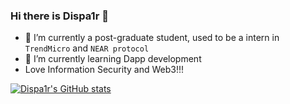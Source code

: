 ### Hi there is Dispa1r 👋

- 🔭 I’m currently a post-graduate student, used to be a intern in `TrendMicro` and `NEAR protocol`
- 🌱 I’m currently learning Dapp development
- Love Information Security and Web3!!!

[![Dispa1r's GitHub stats](https://github-readme-stats.vercel.app/api?username=Dispa1r)](https://github.com/anuraghazra/github-readme-stats)
<!--
**Dispa1r/dispa1r** is a ✨ _special_ ✨ repository because its `README.md` (this file) appears on your GitHub profile.

Here are some ideas to get you started:


